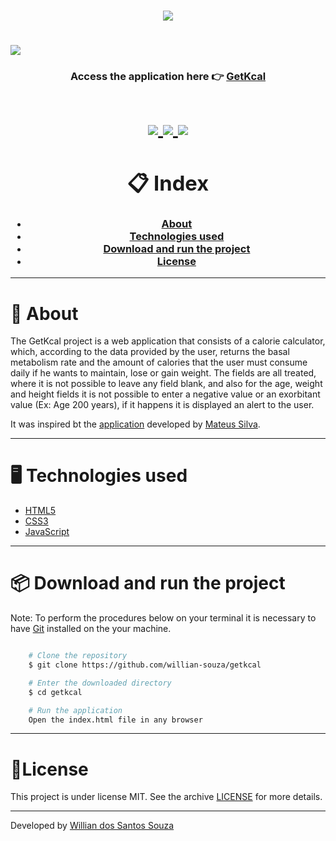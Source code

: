 <h1 align="center">
    <img src="images/logo.svg">
<h1>

<h1>
    <img src="images/getkcal.gif">
    <h3 align="center"> 
        Access the application here 👉 <a href="https://willian-souza.github.io/getkcal/" target="_blank">GetKcal<a>
    <h3>
<h1>

<h1 align = "center">
    <a href="https://www.linkedin.com/in/willian-ssouza/">
        <img src="https://img.shields.io/badge/made%20by-Willian%20Souza-orange">
    </a>
    <a href="https://github.com/willian-souza/rocketseat-site/blob/master/LICENSE">
        <img src="https://img.shields.io/badge/license-MIT-orange">
    </a>    
    <a href="https://frontend.code-inspector.com/public/project/9410/getkcal/dashboard">
        <img src="https://img.shields.io/badge/Code%20Quality%20Score-100-orange">
    </a>
<h1>


# 📋 Index
- [About](#-about)
- [Technologies used](#-technologies-used)
- [Download and run the project ](#-download-and-run-the-project)
- [License](#-license)

---

# 📄 About
The GetKcal project is a web application that consists of a calorie calculator, which, according to the data provided by the user, returns the basal metabolism rate and the amount of calories that the user must consume daily if he wants to maintain, lose or gain weight. The fields are all treated, where it is not possible to leave any field blank, and also for the age, weight and height fields it is not possible to enter a negative value or an exorbitant value (Ex: Age 200 years), if it happens it is displayed an alert to the user.

It was inspired bt the [application](https://www.youtube.com/watch?v=yiDq9wUiUjc) developed by [Mateus Silva](https://www.linkedin.com/in/mateusilva/).

---

# 🖥 Technologies used
- [HTML5](https://developer.mozilla.org/pt-BR/docs/Web/HTML/HTML5)
- [CSS3](https://developer.mozilla.org/pt-BR/docs/Archive/CSS3)
- [JavaScript](https://developer.mozilla.org/pt-BR/docs/Aprender/JavaScript)

---

# 📦 Download and run the project

Note: To perform the procedures below on your terminal it is necessary to have [Git](https://git-scm.com/downloads) installed on the your machine.

```bash

    # Clone the repository
    $ git clone https://github.com/willian-souza/getkcal

    # Enter the downloaded directory
    $ cd getkcal

    # Run the application
    Open the index.html file in any browser

```
---

# 📝License
This project is under license MIT. See the archive [LICENSE](/LICENSE) for more details.

---

Developed by [Willian dos Santos Souza](https://www.linkedin.com/in/willian-ssouza/)

